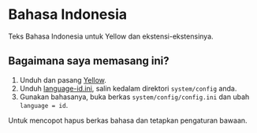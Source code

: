 Bahasa Indonesia
================
Teks Bahasa Indonesia untuk Yellow dan ekstensi-ekstensinya.

Bagaimana saya memasang ini?
----------------------------
1. Unduh dan pasang [Yellow](https://github.com/markseu/yellowcms/).  
2. Unduh [language-id.ini](language-id.ini?raw=true), salin kedalam direktori `system/config` anda.  
3. Gunakan bahasanya, buka berkas `system/config/config.ini` dan ubah `language = id`.

Untuk mencopot hapus berkas bahasa dan tetapkan pengaturan bawaan.